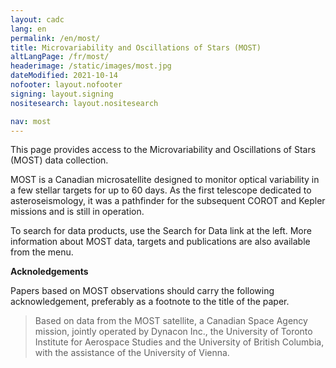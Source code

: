 ```yaml
---
layout: cadc
lang: en
permalink: /en/most/
title: Microvariability and Oscillations of Stars (MOST)
altLangPage: /fr/most/
headerimage: /static/images/most.jpg
dateModified: 2021-10-14
nofooter: layout.nofooter
signing: layout.signing
nositesearch: layout.nositesearch

nav: most
---
```


<p>
This page provides access to the Microvariability and Oscillations
of Stars (MOST) data collection.
</p>

<p>
MOST is a Canadian microsatellite designed to monitor optical
variability in a few stellar targets for up to 60 days. As the
first telescope dedicated to asteroseismology, it was a pathfinder
for the subsequent COROT and Kepler missions and is still in operation.
</p>

<p>
To search for data products, use the Search for Data link at the left.  More
information about MOST data, targets and publications are also available from
the menu.
</p>

<p>
<strong>Acknoledgements</strong> 
</p>

<p>
Papers based on MOST observations should carry the following
acknowledgement, preferably as a footnote to the title of the paper.
</p>

<blockquote>
 Based on data from the MOST satellite, a Canadian Space Agency
 mission, jointly operated by Dynacon Inc., the University of Toronto
 Institute for Aerospace Studies and the University of British
 Columbia, with the assistance of the University of Vienna.
</blockquote>
